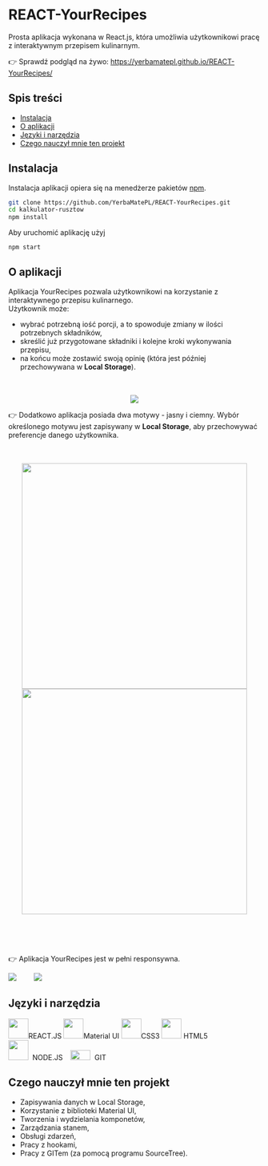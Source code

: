# REACT-YourRecipes
Prosta aplikacja wykonana w React.js, która umożliwia użytkownikowi pracę z interaktywnym przepisem kulinarnym. 

👉 Sprawdź podgląd na żywo: https://yerbamatepl.github.io/REACT-YourRecipes/

 ## Spis treści
* [Instalacja](#instalacja)
* [O aplikacji](#o-aplikacji)
* [Języki i narzędzia](#języki-i-narzędzia)
* [Czego nauczył mnie ten projekt](#czego-nauczył-mnie-ten-projekt)


## Instalacja 
Instalacja aplikacji opiera się na menedżerze pakietów [npm](https://www.npmjs.com/).
```bash
git clone https://github.com/YerbaMatePL/REACT-YourRecipes.git
cd kalkulator-rusztow
npm install
```
Aby uruchomić aplikację użyj 
```bash
npm start
```


## O aplikacji
Aplikacja YourRecipes pozwala użytkownikowi na korzystanie z interaktywnego przepisu kulinarnego.<br> 
Użytkownik może:
- wybrać potrzebną iość porcji, a to spowoduje zmiany w ilości potrzebnych składników, 
- skreślić już przygotowane składniki i kolejne kroki wykonywania przepisu,
- na końcu może zostawić swoją opinię (która jest później przechowywana w **Local Storage**). <br><br><br>

<p align="center">
<img src="https://user-images.githubusercontent.com/90143181/160804940-ba770145-78e1-41cd-820d-a1859c7b249b.png"></p>

👉 Dodatkowo aplikacja posiada dwa motywy - jasny i ciemny. Wybór określonego motywu jest zapisywany w **Local Storage**, aby przechowywać preferencje danego użytkownika.
<br><br><br>
<p align="center" float="left">
<img src="https://user-images.githubusercontent.com/90143181/160812781-f551ab70-a3b2-4a2c-981a-1091589cd177.png" width="450px">
<img src="https://user-images.githubusercontent.com/90143181/160812795-5413f630-1054-47c3-8701-24c9275dd01b.png" width="450px"></p>
<br><br><br>

👉 Aplikacja YourRecipes jest w pełni responsywna.
<br>

<p float="left">
  <img src="https://user-images.githubusercontent.com/90143181/160807418-0d62df86-5862-4d51-af13-02e59159680c.png" />
  &nbsp;&nbsp;&nbsp;&nbsp;&nbsp;&nbsp;&nbsp;
  <img src="https://user-images.githubusercontent.com/90143181/160807447-d4082d58-80a5-4dd3-99e4-97f97406c099.png" /> 

</p>



## Języki i narzędzia
<p float="left">
<img src="https://user-images.githubusercontent.com/90143181/155710762-98754e3e-27fa-42fc-b1d2-b4976022ff8f.png" width="40" height="40">REACT.JS&nbsp<img src="https://user-images.githubusercontent.com/90143181/160811257-cb8189c3-642b-4e5c-a59f-be2730523caf.png" width="40" height="40">Material UI
<img src="https://user-images.githubusercontent.com/90143181/155710948-14bf50e8-30b5-47f3-8151-9fc80556c0ed.png" width="40" height="40">CSS3&nbsp<img src="https://user-images.githubusercontent.com/90143181/155709360-40a94a88-a7ea-4d82-ba0c-f51aec3b3ff4.png" width="40" height="40"> HTML5<br><img src="https://user-images.githubusercontent.com/90143181/155711643-97bc4f8c-0460-4dd7-b4da-8cd79a08a2e3.png" width="40" height="40">&nbsp&nbspNODE.JS&nbsp&nbsp&nbsp&nbsp<img src="https://user-images.githubusercontent.com/90143181/155712064-fd173cb7-8581-4e16-bf99-194e4ac2be55.png" width="40" height="20">&nbsp&nbspGIT</p>

## Czego nauczył mnie ten projekt
- Zapisywania danych w Local Storage,
- Korzystanie z biblioteki Material UI,
- Tworzenia i wydzielania komponetów,
- Zarządzania stanem,
- Obsługi zdarzeń,
- Pracy z hookami,
- Pracy z GITem (za pomocą programu SourceTree).











